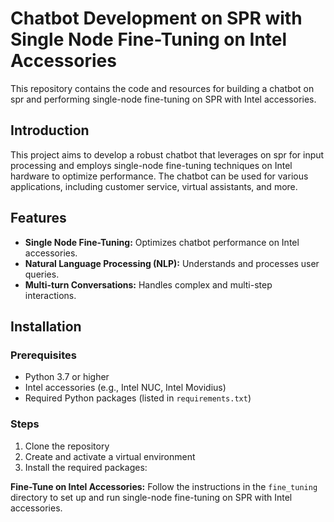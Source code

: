 # Chatbot Development on SPR with Single Node Fine-Tuning on Intel Accessories

This repository contains the code and resources for building a chatbot on spr and performing single-node fine-tuning on SPR with Intel accessories.


## Introduction

This project aims to develop a robust chatbot that leverages on spr for input processing and employs single-node fine-tuning techniques on Intel hardware to optimize performance. The chatbot can be used for various applications, including customer service, virtual assistants, and more.

## Features

- **Single Node Fine-Tuning:** Optimizes chatbot performance on Intel accessories.
- **Natural Language Processing (NLP):** Understands and processes user queries.
- **Multi-turn Conversations:** Handles complex and multi-step interactions.

## Installation

### Prerequisites

- Python 3.7 or higher
- Intel accessories (e.g., Intel NUC, Intel Movidius)
- Required Python packages (listed in `requirements.txt`)

### Steps

1. Clone the repository
2. Create and activate a virtual environment
3. Install the required packages:

**Fine-Tune on Intel Accessories:**
    Follow the instructions in the `fine_tuning` directory to set up and run single-node fine-tuning on SPR with Intel accessories.


